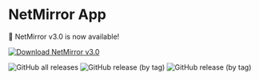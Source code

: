# NetMirror App

🚀 NetMirror v3.0 is now available!

[![Download NetMirror v3.0](https://img.shields.io/badge/Download-APK-brightgreen?style=for-the-badge&logo=android)](https://github.com/netmirrorapp/netmirrorapp/releases/download/v3.0/NetMirror-v3.0-nettmirrorapp.com.apk)

![GitHub all releases](https://img.shields.io/github/downloads/netmirrorapp/netmirrorapp/total?label=Total%20Downloads)
![GitHub release (by tag)](https://img.shields.io/github/downloads/netmirrorapp/netmirrorapp/v3.0/total?label=v3.0%20Downloads)
![GitHub release (by tag)](https://img.shields.io/github/downloads/netmirrorapp/netmirrorapp/v2.2-unofficial/total?label=v2.2%20Downloads)
